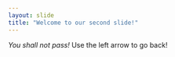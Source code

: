 ```yaml
---
layout: slide
title: "Welcome to our second slide!"
---
```

*You shall not pass!*
Use the left arrow to go back!
